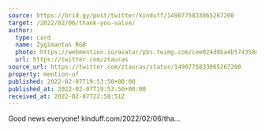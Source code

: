 ```yaml
---
source: https://brid.gy/post/twitter/kinduff/1490775833065267200
target: /2022/02/06/thank-you-valve/
author:
  type: card
  name: Žygimantas RGB
  photo: https://webmention.io/avatar/pbs.twimg.com/cee024d8ba4b574358dcbb6f6b64c8e0440c13229dd74f42a17457ec62c97e87.jpg
  url: https://twitter.com/ztauras
source_url: https://twitter.com/ztauras/status/1490775833065267200
property: mention-of
published: 2022-02-07T19:53:50+00:00
published_at: 2022-02-07T19:53:50+00:00
received_at: 2022-02-07T22:58:51Z
---
```


Good news everyone!
kinduff.com/2022/02/06/tha…